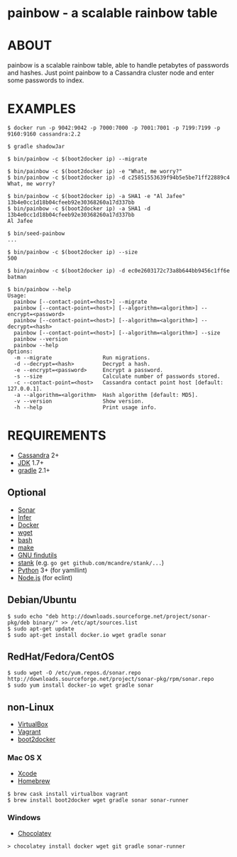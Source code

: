 # painbow - a scalable rainbow table

# ABOUT

painbow is a scalable rainbow table, able to handle petabytes of passwords and hashes. Just point painbow to a Cassandra cluster node and enter some passwords to index.

# EXAMPLES

```console
$ docker run -p 9042:9042 -p 7000:7000 -p 7001:7001 -p 7199:7199 -p 9160:9160 cassandra:2.2

$ gradle shadowJar

$ bin/painbow -c $(boot2docker ip) --migrate

$ bin/painbow -c $(boot2docker ip) -e "What, me worry?"
$ bin/painbow -c $(boot2docker ip) -d c25851553639f94b5e5be71ff22889c4
What, me worry?

$ bin/painbow -c $(boot2docker ip) -a SHA1 -e "Al Jafee"
13b4e0cc1d18b04cfeeb92e30368260a17d337bb
$ bin/painbow -c $(boot2docker ip) -a SHA1 -d 13b4e0cc1d18b04cfeeb92e30368260a17d337bb
Al Jafee

$ bin/seed-painbow
...

$ bin/painbow -c $(boot2docker ip) --size
500

$ bin/painbow -c $(boot2docker ip) -d ec0e2603172c73a8b644bb9456c1ff6e
batman

$ bin/painbow --help
Usage:
  painbow [--contact-point=<host>] --migrate
  painbow [--contact-point=<host>] [--algorithm=<algorithm>] --encrypt=<password>
  painbow [--contact-point=<host>] [--algorithm=<algorithm>] --decrypt=<hash>
  painbow [--contact-point=<host>] [--algorithm=<algorithm>] --size
  painbow --version
  painbow --help
Options:
  -m --migrate                Run migrations.
  -d --decrypt=<hash>         Decrypt a hash.
  -e --encrypt=<password>     Encrypt a password.
  -s --size                   Calculate number of passwords stored.
  -c --contact-point=<host>   Cassandra contact point host [default: 127.0.0.1].
  -a --algorithm=<algorithm>  Hash algorithm [default: MD5].
  -v --version                Show version.
  -h --help                   Print usage info.
```

# REQUIREMENTS

* [Cassandra](http://cassandra.apache.org/) 2+
* [JDK](http://www.oracle.com/technetwork/java/javase/downloads/index.html) 1.7+
* [gradle](http://gradle.org/) 2.1+

## Optional

* [Sonar](http://www.sonarqube.org/)
* [Infer](http://fbinfer.com/)
* [Docker](https://www.docker.com/)
* [wget](http://www.gnu.org/software/wget/)
* [bash](http://www.gnu.org/software/bash/)
* [make](https://www.gnu.org/software/make/)
* [GNU findutils](https://www.gnu.org/software/findutils/)
* [stank](https://github.com/mcandre/stank) (e.g. `go get github.com/mcandre/stank/...`)
* [Python](https://www.python.org) 3+ (for yamllint)
* [Node.js](https://nodejs.org/en/) (for eclint)

## Debian/Ubuntu

```console
$ sudo echo "deb http://downloads.sourceforge.net/project/sonar-pkg/deb binary/" >> /etc/apt/sources.list
$ sudo apt-get update
$ sudo apt-get install docker.io wget gradle sonar
```

## RedHat/Fedora/CentOS

```console
$ sudo wget -O /etc/yum.repos.d/sonar.repo http://downloads.sourceforge.net/project/sonar-pkg/rpm/sonar.repo
$ sudo yum install docker-io wget gradle sonar
```

## non-Linux

* [VirtualBox](https://www.virtualbox.org/)
* [Vagrant](https://www.vagrantup.com/)
* [boot2docker](http://boot2docker.io/)

### Mac OS X

* [Xcode](http://itunes.apple.com/us/app/xcode/id497799835?ls=1&mt=12)
* [Homebrew](http://brew.sh/)

```console
$ brew cask install virtualbox vagrant
$ brew install boot2docker wget gradle sonar sonar-runner
```

### Windows

* [Chocolatey](https://chocolatey.org/)

```console
> chocolatey install docker wget git gradle sonar-runner
```
